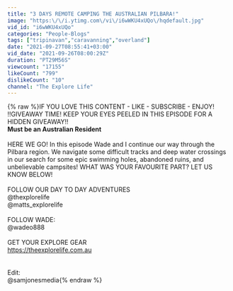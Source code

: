 ```yaml
---
title: "3 DAYS REMOTE CAMPING THE AUSTRALIAN PILBARA!"
image: "https:\/\/i.ytimg.com\/vi\/i6wWKU4xUQo\/hqdefault.jpg"
vid_id: "i6wWKU4xUQo"
categories: "People-Blogs"
tags: ["tripinavan","caravanning","overland"]
date: "2021-09-27T08:55:41+03:00"
vid_date: "2021-09-26T08:00:29Z"
duration: "PT29M56S"
viewcount: "17155"
likeCount: "799"
dislikeCount: "10"
channel: "The Explore Life"
---
```

{% raw %}IF YOU LOVE THIS CONTENT - LIKE - SUBSCRIBE - ENJOY!<br />!!GIVEAWAY TIME! KEEP YOUR EYES PEELED IN THIS EPISODE FOR A HIDDEN GIVEAWAY!!<br />**Must be an Australian Resident** <br /><br />HERE WE GO! In this episode Wade and I continue our way through the Pilbara region. We navigate some difficult tracks and deep water crossings in our search for some epic swimming holes, abandoned ruins, and unbelievable campsites!  WHAT WAS YOUR FAVOURITE PART? LET US KNOW BELOW!<br /><br />FOLLOW OUR DAY TO DAY ADVENTURES <br />@thexplorelife<br />@matts_explorelife<br /><br />FOLLOW WADE:<br />@wadeo888<br /><br />GET YOUR EXPLORE GEAR <br /><a rel="nofollow" target="blank" href="https://theexplorelife.com.au">https://theexplorelife.com.au</a><br /><br /><br />Edit:<br />@samjonesmedia{% endraw %}
